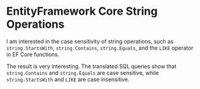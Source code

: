 # EntityFramework Core String Operations

I am interested in the case sensitivity of string operations, such as `string.StartsWith`, `string.Contains`, `string.Equals`, and the `LIKE` operator in EF Core functions.

The result is very interesting. The translated SQL queries show that `string.Contains` and `string.Equals` are case sensitive, while `string.StartsWith` and `LIKE` are case insensitive.
